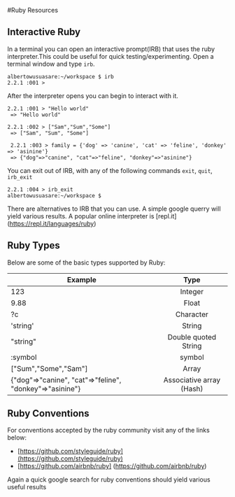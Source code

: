 #Ruby Resources

Interactive Ruby
----------------
In a terminal you can open an interactive prompt(IRB) that uses the  ruby interpreter.This could be useful for quick testing/experimenting.
Open a terminal window and type `irb`.

```
albertowusuasare:~/workspace $ irb
2.2.1 :001 > 
```
After the interpreter opens you can begin to interact with it. 
```
2.2.1 :001 > "Hello world"
 => "Hello world" 

2.2.1 :002 > ["Sam","Sum","Some"]
 => ["Sam", "Sum", "Some"] 
 
 2.2.1 :003 > family = {'dog' => 'canine', 'cat' => 'feline', 'donkey' => 'asinine'}                                                    
 => {"dog"=>"canine", "cat"=>"feline", "donkey"=>"asinine"} 
```
You can  exit out of IRB, with any of the following commands `exit`, `quit`, `irb_exit`
```
2.2.1 :004 > irb_exit
albertowusuasare:~/workspace $ 
```
There are alternatives to IRB that you can use. A simple google querry will yield various results. A popular online interpreter is [repl.it] (https://repl.it/languages/ruby)

Ruby Types
----------
Below are some of the basic types supported by Ruby:

|Example |Type |
|--------|:---:|
|123     | Integer  |
|9.88    |Float     |
|?c      | Character|
|'string'|String    |
|"string"| Double quoted String|
|:symbol | symbol|
| ["Sum","Some","Sam"] | Array |
|{"dog"=>"canine", "cat"=>"feline", "donkey"=>"asinine"} |Associative array (Hash)|



Ruby Conventions
-----------------
For conventions accepted by the ruby community visit any of the links below:
+ [https://github.com/styleguide/ruby](https://github.com/styleguide/ruby)
+ [https://github.com/airbnb/ruby] (https://github.com/airbnb/ruby)

Again a quick google search for ruby conventions should yield various useful results

